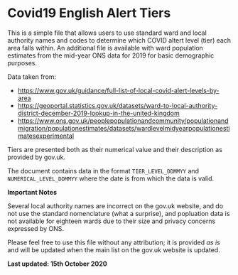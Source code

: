 # Covid19 English Alert Tiers

This is a simple file that allows users to use standard ward and local authority names and codes to determine which COVID altert level (tier) each area falls within. An additional file is available with ward population estimates from the mid-year ONS data for 2019 for basic demographic purposes. 

Data taken from:

- https://www.gov.uk/guidance/full-list-of-local-covid-alert-levels-by-area  
- https://geoportal.statistics.gov.uk/datasets/ward-to-local-authority-district-december-2019-lookup-in-the-united-kingdom
- https://www.ons.gov.uk/peoplepopulationandcommunity/populationandmigration/populationestimates/datasets/wardlevelmidyearpopulationestimatesexperimental

Tiers are presented both as their numerical value and their description as provided by gov.uk.

The document contains data in the format `TIER_LEVEL_DDMMYY` and `NUMERICAL_LEVEL_DDMMYY` where the date is from which the data is valid. 

**Important Notes**

Several local authority names are incorrect on the gov.uk website, and do not use the standard nomenclature (what a surprise), and popluation data is not available for eighteen wards due to their size and privacy concerns expressed by ONS. 

Please feel free to use this file without any attribution; it is provided *as is* and will be updated when the main list on the gov.uk website is updated. 

**Last updated: 15th October 2020**
